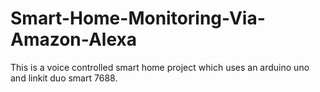 # Smart-Home-Monitoring-Via-Amazon-Alexa
This is a voice controlled smart home project which uses an arduino uno and linkit duo smart 7688.
